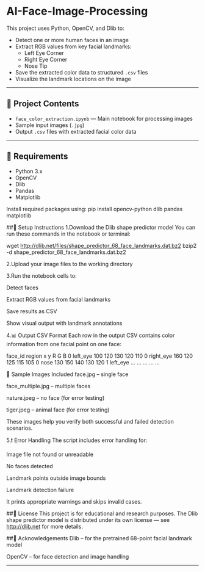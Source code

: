 # AI-Face-Image-Processing

This project uses Python, OpenCV, and Dlib to:

- Detect one or more human faces in an image
- Extract RGB values from key facial landmarks:
  - Left Eye Corner
  - Right Eye Corner
  - Nose Tip
- Save the extracted color data to structured `.csv` files
- Visualize the landmark locations on the image

---

## 📂 Project Contents

- `face_color_extraction.ipynb` — Main notebook for processing images
- Sample input images (`.jpg`)
- Output `.csv` files with extracted facial color data

---

## 🧰 Requirements

- Python 3.x
- OpenCV
- Dlib
- Pandas
- Matplotlib

Install required packages using:
pip install opencv-python dlib pandas matplotlib

##📌 Setup Instructions
1.Download the Dlib shape predictor model
You can run these commands in the notebook or terminal:

wget http://dlib.net/files/shape_predictor_68_face_landmarks.dat.bz2
bzip2 -d shape_predictor_68_face_landmarks.dat.bz2

2.Upload your image files to the working directory

3.Run the notebook cells to:
  
  Detect faces
  
  Extract RGB values from facial landmarks
  
  Save results as CSV
  
  Show visual output with landmark annotations

4.📊 Output CSV Format
Each row in the output CSV contains color information from one facial point on one face:

face_id	region	  x	  y  	R	  G	  B
0      	left_eye	100	120	130	120	110
0      	right_eye	160	120	125	115	105
0      	nose	    130	150	140	130	120
1      	left_eye	...	...	...	...	...

🧪 Sample Images Included
face.jpg – single face

face_multiple.jpg – multiple faces

nature.jpeg – no face (for error testing)

tiger.jpeg – animal face (for error testing)

These images help you verify both successful and failed detection scenarios.

5.❗ Error Handling
The script includes error handling for:

Image file not found or unreadable

No faces detected

Landmark points outside image bounds

Landmark detection failure

It prints appropriate warnings and skips invalid cases.

##📄 License
This project is for educational and research purposes.
The Dlib shape predictor model is distributed under its own license — see http://dlib.net for more details.

##🤝 Acknowledgements
Dlib – for the pretrained 68-point facial landmark model

OpenCV – for face detection and image handling

---
